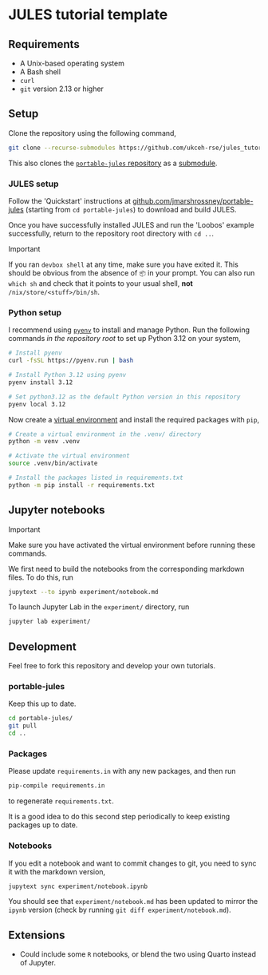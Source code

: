 # JULES tutorial template

## Requirements

- A Unix-based operating system
- A Bash shell
- `curl`
- `git` version 2.13 or higher


## Setup

Clone the repository using the following command,

```sh
git clone --recurse-submodules https://github.com/ukceh-rse/jules_tutorial_template
```

This also clones the [`portable-jules` repository](https://github.com/jmarshrossney/portable-jules) as a [submodule](https://git-scm.com/book/en/v2/Git-Tools-Submodules).

### JULES setup

Follow the 'Quickstart' instructions at [github.com/jmarshrossney/portable-jules](https://github.com/jmarshrossney/portable-jules/blob/main/README.md) (starting from `cd portable-jules`) to download and build JULES.

Once you have successfully installed JULES and run the 'Loobos' example successfully, return to the repository root directory with `cd ..`.

> [!IMPORTANT]
> If you ran `devbox shell` at any time, make sure you have exited it.
> This should be obvious from the absence of `📦` in your prompt.
> You can also run `which sh` and check that it points to your usual shell, **not** `/nix/store/<stuff>/bin/sh`.

### Python setup

I recommend using [`pyenv`](https://github.com/pyenv/pyenv) to install and manage Python.
Run the following commands _in the repository root_ to set up Python 3.12 on your system,

```sh
# Install pyenv
curl -fsSL https://pyenv.run | bash

# Install Python 3.12 using pyenv
pyenv install 3.12

# Set python3.12 as the default Python version in this repository
pyenv local 3.12
```

Now create a [virtual environment](https://docs.python.org/3/library/venv.html) and install the required packages with `pip`,

```sh
# Create a virtual environment in the .venv/ directory
python -m venv .venv

# Activate the virtual environment
source .venv/bin/activate

# Install the packages listed in requirements.txt
python -m pip install -r requirements.txt
```


## Jupyter notebooks

> [!IMPORTANT]
> Make sure you have activated the virtual environment before running these commands.

We first need to build the notebooks from the corresponding markdown files.
To do this, run

```sh
jupytext --to ipynb experiment/notebook.md
```

To launch Jupyter Lab in the `experiment/` directory, run

```sh
jupyter lab experiment/
```


## Development

Feel free to fork this repository and develop your own tutorials.

### portable-jules

Keep this up to date.

```sh
cd portable-jules/
git pull
cd ..
```

### Packages

Please update `requirements.in` with any new packages, and then run

```sh
pip-compile requirements.in
```

to regenerate `requirements.txt`.

It is a good idea to do this second step periodically to keep existing packages up to date.

### Notebooks

If you edit a notebook and want to commit changes to git, you need to sync it with the markdown version,

```sh
jupytext sync experiment/notebook.ipynb
```

You should see that `experiment/notebook.md` has been updated to mirror the `ipynb` version (check by running `git diff experiment/notebook.md`).


## Extensions

- Could include some `R` notebooks, or blend the two using Quarto instead of Jupyter.

